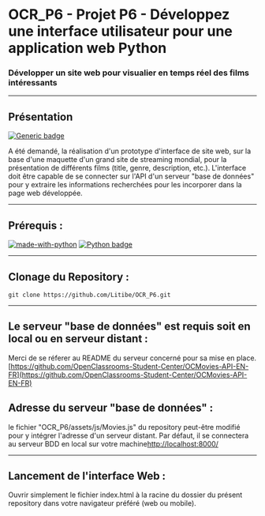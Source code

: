 # OCR_P6 - Projet P6 - Développez une interface utilisateur pour une application web Python
### Développer un site web pour visualier en temps réel des films intéressants
***
## Présentation
[![Generic badge](https://img.shields.io/badge/Statut-Bêta-<COLOR>.svg)](
https://shields.io/)

A été demandé, la réalisation d'un prototype d'interface de site web, sur la base d'une maquette d'un grand site de streaming mondial, pour la présentation de différents films (title, genre, description, etc.).
L'interface doit être capable de se connecter sur l'API d'un serveur "base de données" pour y extraire les informations recherchées pour les incorporer dans la page web développée.
***
## Prérequis : 
[![made-with-python](
https://img.shields.io/badge/Made%20with-Python-1f425f.svg)](
https://www.python.org/)
[![Python badge](https://img.shields.io/badge/Python->=3.6-blue.svg)](
https://www.python.org/)
***
## Clonage du Repository :
````shell
git clone https://github.com/Litibe/OCR_P6.git
````
***
## Le serveur "base de données" est requis soit en local ou en serveur distant :
Merci de se réferer au README du serveur concerné pour sa mise en place.
[https://github.com/OpenClassrooms-Student-Center/OCMovies-API-EN-FR](https://github.com/OpenClassrooms-Student-Center/OCMovies-API-EN-FR)

## Adresse du serveur "base de données" :
le fichier "OCR_P6/assets/js/Movies.js" du repository peut-être modifié pour y intégrer l'adresse d'un serveur distant.
Par défaut, il se connectera au serveur BDD en local sur votre machine[http://localhost:8000/](http://localhost:8000)


***
## Lancement de l'interface Web : 
Ouvrir simplement le fichier index.html à la racine du dossier du présent repository dans votre navigateur préféré (web ou mobile).